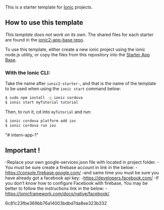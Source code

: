 This is a starter template for [Ionic](http://ionicframework.com/docs/) projects.

## How to use this template

*This template does not work on its own*. The shared files for each starter are found in the [ionic2-app-base repo](https://github.com/ionic-team/ionic2-app-base).

To use this template, either create a new ionic project using the ionic node.js utility, or copy the files from this repository into the [Starter App Base](https://github.com/ionic-team/ionic2-app-base).

### With the Ionic CLI:

Take the name after `ionic2-starter-`, and that is the name of the template to be used when using the `ionic start` command below:

```bash
$ sudo npm install -g ionic cordova
$ ionic start myTutorial tutorial
```

Then, to run it, cd into `myTutorial` and run:

```bash
$ ionic cordova platform add ios
$ ionic cordova run ios
```



"# intern-app-1"

## Important !

-Replace your own google-services.json file with located in project folder.
-You must be sure create a firebase account in link in the below:
-https://console.firebase.google.com/
-and same time you must be sure you have already got a facebook api key:
-https://developers.facebook.com/
-If you don't know how to configure Facebook with firebase, You may be better to follow the instructions link in the below:
-https://ionicframework.com/docs/native/facebook/


 6c81c23fbe369bb76a14003bdbd7da8ee323b332
